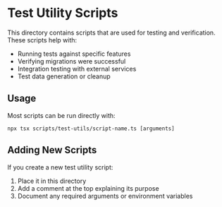 # Test Utility Scripts

This directory contains scripts that are used for testing and verification. 
These scripts help with:

- Running tests against specific features
- Verifying migrations were successful
- Integration testing with external services
- Test data generation or cleanup

## Usage

Most scripts can be run directly with:

```
npx tsx scripts/test-utils/script-name.ts [arguments]
```

## Adding New Scripts

If you create a new test utility script:

1. Place it in this directory
2. Add a comment at the top explaining its purpose
3. Document any required arguments or environment variables